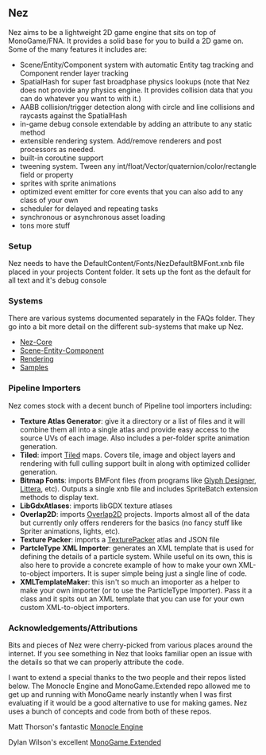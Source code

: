 ## Nez

Nez aims to be a lightweight 2D game engine that sits on top of MonoGame/FNA. It provides a solid base for you to build a 2D game on. Some of the many features it includes are:

- Scene/Entity/Component system with automatic Entity tag tracking and Component render layer tracking
- SpatialHash for super fast broadphase physics lookups (note that Nez does not provide any physics engine. It provides collision data that you can do whatever you want to with it.)
- AABB collision/trigger detection along with circle and line collisions and raycasts against the SpatialHash
- in-game debug console extendable by adding an attribute to any static method
- extensible rendering system. Add/remove renderers and post processors as needed.
- built-in coroutine support
- tweening system. Tween any int/float/Vector/quaternion/color/rectangle field or property
- sprites with sprite animations
- optimized event emitter for core events that you can also add to any class of your own
- scheduler for delayed and repeating tasks
- synchronous or asynchronous asset loading
- tons more stuff



### Setup

Nez needs to have the DefaultContent/Fonts/NezDefaultBMFont.xnb file placed in your projects Content folder. It sets up the font as the default for all text and it's debug console


### Systems

There are various systems documented separately in the FAQs folder. They go into a bit more detail on the different sub-systems that make up Nez.

- [Nez-Core](FAQs/Nez-Core.md)
- [Scene-Entity-Component](FAQs/Scene-Entity-Component.md)
- [Rendering](FAQs/Rendering.md)
- [Samples](FAQs/Samples.md)


### Pipeline Importers

Nez comes stock with a decent bunch of Pipeline tool importers including:

- **Texture Atlas Generator**: give it a directory or a list of files and it will combine them all into a single atlas and provide easy access to the source UVs of each image. Also includes a per-folder sprite animation generation.
- **Tiled**: import [Tiled](http://www.mapeditor.org/) maps. Covers tile, image and object layers and rendering with full culling support built in along with optimized collider generation.
- **Bitmap Fonts**: imports BMFont files (from programs like [Glyph Designer](https://71squared.com/glyphdesigner), [Littera](http://kvazars.com/littera/), etc). Outputs a single xnb file and includes SpriteBatch extension methods to display text.
- **LibGdxAtlases**: imports libGDX texture atlases
- **Overlap2D**: imports [Overlap2D](http://overlap2d.com/) projects. Imports almost all of the data but currently only offers renderers for the basics (no fancy stuff like Spriter animations, lights, etc).
- **Texture Packer**: imports a [TexturePacker](https://www.codeandweb.com/texturepacker) atlas and JSON file
- **PartcleType XML Importer**: generates an XML template that is used for defining the details of a particle system. While useful on its own, this is also here to provide a concrete example of how to make your own XML-to-object importers. It is super simple being just a single line of code.
- **XMLTemplateMaker**: this isn't so much an imoporter as a helper to make your own importer (or to use the ParticleType Importer). Pass it a class and it spits out an XML template that you can use for your own custom XML-to-object importers.



### Acknowledgements/Attributions

Bits and pieces of Nez were cherry-picked from various places around the internet. If you see something in Nez that looks familiar open an issue with the details so that we can properly attribute the code.

I want to extend a special thanks to the two people and their repos listed below. The Monocle Engine and MonoGame.Extended repo allowed me to get up and running with MonoGame nearly instantly when I was first evaluating if it would be a good alternative to use for making games. Nez uses a bunch of concepts and code from both of these repos.

Matt Thorson's fantastic [Monocle Engine](https://bitbucket.org/MattThorson/monocle-engine)

Dylan Wilson's excellent [MonoGame.Extended](https://github.com/craftworkgames/MonoGame.Extended)